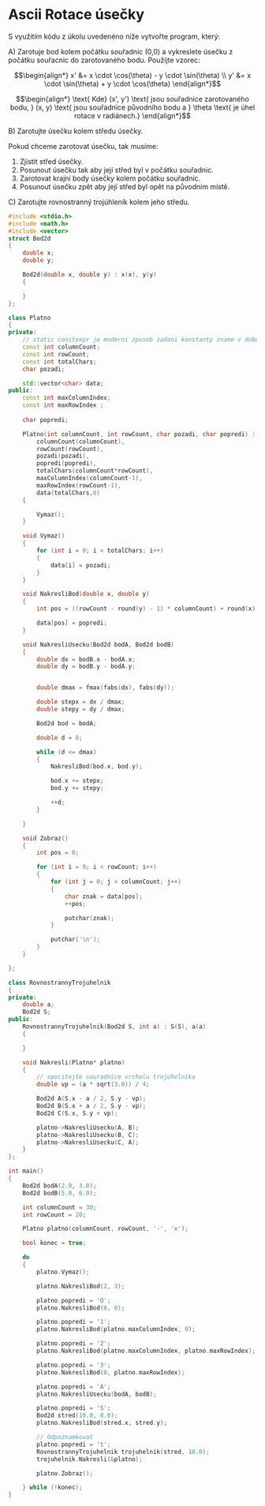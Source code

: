 # Ascii Rotace úsečky

S využitím kódu z úkolu uvedenéno níže vytvořte program, který:

A) Zarotuje bod kolem počátku souřadnic (0,0) a vykreslete úsečku z počátku souřacnic do zarotovaného bodu. Použijte vzorec:

$$\begin{align*}
x' &= x \cdot \cos(\theta) - y \cdot \sin(\theta) \\
y' &= x \cdot \sin(\theta) + y \cdot \cos(\theta)
\end{align*}$$

$$\begin{align*}
\text{ Kde} (x', y') \text{ jsou souřadnice zarotovaného bodu, }
(x, y) \text{ jsou souřadnice původního bodu a }
\theta \text{ je úhel rotace v radiánech.}
\end{align*}$$

B) Zarotujte úsečku kolem středu úsečky.

Pokud chceme zarotovat úsečku, tak musíme:

 1) Zjistit střed úsečky.
 2) Posunout úsečku tak aby její střed byl v počátku souřadnic.
 3) Zarotovat krajní body úsečky kolem počátku souřadnic.
 4) Posunout úsečku zpět aby její střed byl opět na původním místě.

C) Zarotujte rovnostranný trojúhleník kolem jeho středu.

```cpp
#include <stdio.h>
#include <math.h>
#include <vector>
struct Bod2d
{
    double x;
    double y;

    Bod2d(double x, double y) : x(x), y(y)
    {

    }
};

class Platno
{
private:
    // static constexpr je moderni zpusob zadani konstanty zname v dobe prekladu
    const int columnCount;
    const int rowCount;
    const int totalChars;
    char pozadi;

    std::vector<char> data;
public:
    const int maxColumnIndex;
    const int maxRowIndex ;
    
    char popredi;

    Platno(int columnCount, int rowCount, char pozadi, char popredi) :
        columnCount(columnCount),
        rowCount(rowCount),
        pozadi(pozadi),
        popredi(popredi),
        totalChars(columnCount*rowCount),
        maxColumnIndex(columnCount-1),
        maxRowIndex(rowCount-1),
        data(totalChars,0)
    {

        Vymaz();
    }

    void Vymaz()
    {
        for (int i = 0; i < totalChars; i++)
        {
            data[i] = pozadi;
        }
    }

    void NakresliBod(double x, double y)
    {
        int pos = ((rowCount - round(y) - 1) * columnCount) + round(x);

        data[pos] = popredi;
    }

    void NakresliUsecku(Bod2d bodA, Bod2d bodB)
    {
        double dx = bodB.x - bodA.x;
        double dy = bodB.y - bodA.y;


        double dmax = fmax(fabs(dx), fabs(dy));

        double stepx = dx / dmax;
        double stepy = dy / dmax;

        Bod2d bod = bodA;

        double d = 0;

        while (d <= dmax)
        {
            NakresliBod(bod.x, bod.y);

            bod.x += stepx;
            bod.y += stepy;

            ++d;
        }

    }

    void Zobraz()
    {
        int pos = 0;

        for (int i = 0; i < rowCount; i++)
        {
            for (int j = 0; j < columnCount; j++)
            {
                char znak = data[pos];
                ++pos;

                putchar(znak);
            }

            putchar('\n');
        }
    }

};

class RovnostrannyTrojuhelnik
{
private:
    double a;
    Bod2d S;
public:
    RovnostrannyTrojuhelnik(Bod2d S, int a) : S(S), a(a)
    {

    }

    void Nakresli(Platno* platno)
    {
        // spocitejte souradnice vrcholu trojuhelnika
        double vp = (a * sqrt(3.0)) / 4;

        Bod2d A(S.x - a / 2, S.y - vp);
        Bod2d B(S.x + a / 2, S.y - vp);
        Bod2d C(S.x, S.y + vp);

        platno->NakresliUsecku(A, B);
        platno->NakresliUsecku(B, C);
        platno->NakresliUsecku(C, A);
    }
};

int main()
{
    Bod2d bodA(2.0, 3.0);
    Bod2d bodB(5.0, 6.0);

    int columnCount = 30;
    int rowCount = 20;

    Platno platno(columnCount, rowCount, '-', 'x');

    bool konec = true;

    do
    {
        platno.Vymaz();

        platno.NakresliBod(2, 3);

        platno.popredi = 'O';
        platno.NakresliBod(0, 0);

        platno.popredi = '1';
        platno.NakresliBod(platno.maxColumnIndex, 0);

        platno.popredi = '2';
        platno.NakresliBod(platno.maxColumnIndex, platno.maxRowIndex);

        platno.popredi = '3';
        platno.NakresliBod(0, platno.maxRowIndex);

        platno.popredi = 'A';
        platno.NakresliUsecku(bodA, bodB);

        platno.popredi = 'S';
        Bod2d stred(10.0, 8.0);
        platno.NakresliBod(stred.x, stred.y);

        // Odpoznamkovat
        platno.popredi = 't';
        RovnostrannyTrojuhelnik trojuhelnik(stred, 10.0);
        trojuhelnik.Nakresli(&platno);

        platno.Zobraz();

    } while (!konec);
}
```
